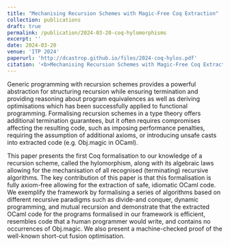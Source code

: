 ```yaml
---
title: "Mechanising Recursion Schemes with Magic-Free Coq Extraction"
collection: publications
draft: true
permalink: /publication/2024-03-20-coq-hylomorphisms
excerpt: ''
date: 2024-03-20
venue: 'ITP 2024'
paperurl: 'http://dcastrop.github.io/files/2024-coq-hylos.pdf'
citation: '<b>Mechanising Recursion Schemes with Magic-Free Coq Extraction</b>. David Castro-Perez, Marco Paviotti, and Michael Vollmer. <i> CoRR, 2024, Submitted to ITP</i>.'
---
```


Generic programming with recursion schemes provides a powerful abstraction for
structuring recursion while ensuring termination and providing reasoning about
program equivalences as well as deriving optimisations which has been
successfully applied to functional programming. Formalising recursion schemes
in a type theory offers additional termination guarantees, but it often
requires compromises affecting the resulting code, such as imposing performance
penalties, requiring the assumption of additional axioms, or introducing unsafe
casts into extracted code (e.g. Obj.magic in OCaml).

This paper presents the first Coq formalisation to our knowledge of a recursion
scheme, called the hylomorphism, along with its algebraic laws allowing for the
mechanisation of all recognised (terminating) recursive algorithms. The key
contribution of this paper is that this formalisation is fully axiom-free
allowing for the extraction of safe, idiomatic OCaml code. We exemplify the
framework by formalising a series of algorithms based on different recursive
paradigms such as divide-and conquer, dynamic programming, and mutual recursion
and demonstrate that the extracted OCaml code for the programs formalised in
our framework is efficient, resembles code that a human programmer would write,
and contains no occurrences of Obj.magic.  We also present a machine-checked
proof of the well-known short-cut fusion optimisation.

